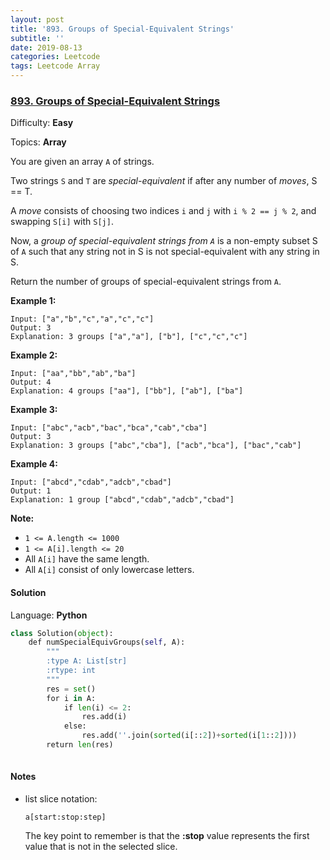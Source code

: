 ```yaml
---
layout: post
title: '893. Groups of Special-Equivalent Strings'
subtitle: ''
date: 2019-08-13
categories: Leetcode
tags: Leetcode Array
---
```

### [893\. Groups of Special-Equivalent Strings](https://leetcode.com/problems/groups-of-special-equivalent-strings/)

Difficulty: **Easy**

Topics: **Array**


You are given an array `A` of strings.

Two strings `S` and `T` are _special-equivalent_ if after any number of _moves_, S == T.

A _move_ consists of choosing two indices `i` and `j` with `i % 2 == j % 2`, and swapping `S[i]` with `S[j]`.

Now, a _group of special-equivalent strings from `A`_ is a non-empty subset S of `A` such that any string not in S is not special-equivalent with any string in S.

Return the number of groups of special-equivalent strings from `A`.


**Example 1:**

```
Input: ["a","b","c","a","c","c"]
Output: 3
Explanation: 3 groups ["a","a"], ["b"], ["c","c","c"]
```


**Example 2:**

```
Input: ["aa","bb","ab","ba"]
Output: 4
Explanation: 4 groups ["aa"], ["bb"], ["ab"], ["ba"]
```


**Example 3:**

```
Input: ["abc","acb","bac","bca","cab","cba"]
Output: 3
Explanation: 3 groups ["abc","cba"], ["acb","bca"], ["bac","cab"]
```


**Example 4:**

```
Input: ["abcd","cdab","adcb","cbad"]
Output: 1
Explanation: 1 group ["abcd","cdab","adcb","cbad"]
```

**Note:**

*   `1 <= A.length <= 1000`
*   `1 <= A[i].length <= 20`
*   All `A[i]` have the same length.
*   All `A[i]` consist of only lowercase letters.


#### Solution

Language: **Python**

```python
class Solution(object):
    def numSpecialEquivGroups(self, A):
        """
        :type A: List[str]
        :rtype: int
        """
        res = set()
        for i in A:
            if len(i) <= 2:
                res.add(i)
            else:
                res.add(''.join(sorted(i[::2])+sorted(i[1::2])))
        return len(res)
            
```

#### Notes
- list slice notation: 
  
  `a[start:stop:step]`

  The key point to remember is that the **:stop** value represents the first value that is not in the selected slice. 
